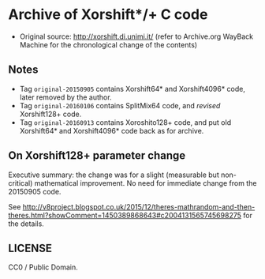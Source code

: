 # Archive of Xorshift\*/+ C code

* Original source: <http://xorshift.di.unimi.it/> (refer to Archive.org WayBack Machine for the chronological change of the contents)

## Notes

* Tag `original-20150905` contains Xorshift64\* and Xorshift4096\* code, later removed by the author.
* Tag `original-20160106` contains SplitMix64 code, and *revised* Xorshift128+ code.
* Tag `original-20160913` contains Xoroshito128+ code, and put old Xorshift64\* and Xorshift4096\* code back as for archive.

## On Xorshift128+ parameter change

Executive summary: the change was for a slight (measurable but non-critical) mathematical improvement. No need for immediate change from the 20150905 code.

See <http://v8project.blogspot.co.uk/2015/12/theres-mathrandom-and-then-theres.html?showComment=1450389868643#c2004131565745698275> for the details.

## LICENSE

CC0 / Public Domain.
